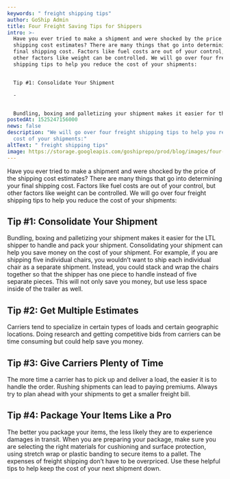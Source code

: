 ```yaml
---
keywords: " freight shipping tips"
author: GoShip Admin
title: Four Freight Saving Tips for Shippers
intro: >-
  Have you ever tried to make a shipment and were shocked by the price of the
  shipping cost estimates? There are many things that go into determining your
  final shipping cost. Factors like fuel costs are out of your control, but
  other factors like weight can be controlled. We will go over four freight
  shipping tips to help you reduce the cost of your shipments: 


  Tip #1: Consolidate Your Shipment

  -


  Bundling, boxing and palletizing your shipment makes it easier for the LTL shipper to handle and pack your ship
postedAt: 1525247156000
news: false
description: "We will go over four freight shipping tips to help you reduce the
  cost of your shipments:"
altText: " freight shipping tips"
image: https://storage.googleapis.com/goshiprepo/prod/blog/images/four-freight-saving-tips-for-shippers.jpg
---
```

Have you ever tried to make a shipment and were shocked by the price of the shipping cost estimates? There are many things that go into determining your final shipping cost. Factors like fuel costs are out of your control, but other factors like weight can be controlled. We will go over four freight shipping tips to help you reduce the cost of your shipments:

## Tip #1: Consolidate Your Shipment

Bundling, boxing and palletizing your shipment makes it easier for the LTL shipper to handle and pack your shipment. Consolidating your shipment can help you save money on the cost of your shipment. For example, if you are shipping five individual chairs, you wouldn’t want to ship each individual chair as a separate shipment. Instead, you could stack and wrap the chairs together so that the shipper has one piece to handle instead of five separate pieces. This will not only save you money, but use less space inside of the trailer as well.

## Tip #2: Get Multiple Estimates

Carriers tend to specialize in certain types of loads and certain geographic locations. Doing research and getting competitive bids from carriers can be time consuming but could help save you money.

## Tip #3: Give Carriers Plenty of Time

The more time a carrier has to pick up and deliver a load, the easier it is to handle the order. Rushing shipments can lead to paying premiums. Always try to plan ahead with your shipments to get a smaller freight bill.

## Tip #4: Package Your Items Like a Pro

The better you package your items, the less likely they are to experience damages in transit. When you are preparing your package, make sure you are selecting the right materials for cushioning and surface protection, using stretch wrap or plastic banding to secure items to a pallet. The expenses of freight shipping don’t have to be overpriced. Use these helpful tips to help keep the cost of your next shipment down.